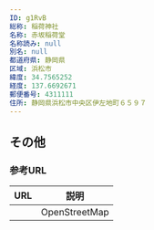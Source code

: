 ```yaml
---
ID: g1RvB
総称: 稲荷神社
名称: 赤坂稲荷堂
名称読み: null
別名: null
都道府県: 静岡県
区域: 浜松市
緯度: 34.7565252
経度: 137.6692671
郵便番号: 4311111
住所: 静岡県浜松市中央区伊左地町６５９７
---
```


## その他

### 参考URL

| URL | 説明          |
| --- | ------------- |
|     | OpenStreetMap |
